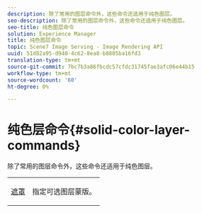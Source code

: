 ```yaml
---
description: 除了常用的图层命令外，这些命令还适用于纯色图层。
seo-description: 除了常用的图层命令外，这些命令还适用于纯色图层。
seo-title: 纯色图层命令
solution: Experience Manager
title: 纯色图层命令
topic: Scene7 Image Serving - Image Rendering API
uuid: 51d82a95-d940-4c62-8ea8-b8805ba16fd3
translation-type: tm+mt
source-git-commit: 7bc7b3a86fbcdc57cfdc31745fae3afc06e44b15
workflow-type: tm+mt
source-wordcount: '60'
ht-degree: 0%

---
```



# 纯色层命令{#solid-color-layer-commands}

除了常用的图层命令外，这些命令还适用于纯色图层。

<table id="simpletable_4E563E4C797E45F390340258170BDCE4"> 
 <tr class="strow"> 
  <td class="stentry"> <p><a href="../../../../../../is-api/http-ref/image-serving-api-ref/c-http-protocol-reference/c-command-reference/r-mask.md#reference-922254e027404fb890b850e2723ee06e" type="reference" format="dita" scope="local"> 遮罩</a> </p> </td> 
  <td class="stentry"> <p>指定可选图层蒙版。 </p></td> 
 </tr> 
</table>

